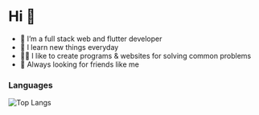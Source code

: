 # Hi 👋

- 🙎 I’m a full stack web and flutter developer
- 📖 I learn new things everyday
- 🧑‍💻 I like to create programs & websites for solving common problems
- 🤔 Always looking for friends like me

### Languages
![Top Langs](https://github-readme-stats.vercel.app/api/top-langs/?username=mayankt25&theme=tokyonight)
